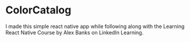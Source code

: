 # ColorCatalog
I made this simple react native app while following along with the Learning React Native Course by Alex Banks on LinkedIn Learning.
